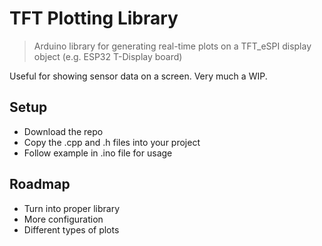 # TFT Plotting Library

> Arduino library for generating real-time plots on a TFT_eSPI display object (e.g. ESP32 T-Display board)

Useful for showing sensor data on a screen.
Very much a WIP.

## Setup
- Download the repo
- Copy the .cpp and .h files into your project
- Follow example in .ino file for usage

## Roadmap
- Turn into proper library
- More configuration
- Different types of plots
